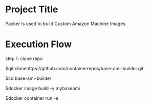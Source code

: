 Project Title
================
Packer is used to build Custom Amazon Machine Images

Execution Flow
===========================

step 1: clone repo

$git clonehttps://github.com/containerrepos/base-ami-builder.git

$cd base-ami-builder

$docker image build -y mybaseami

$docker container run -e 

